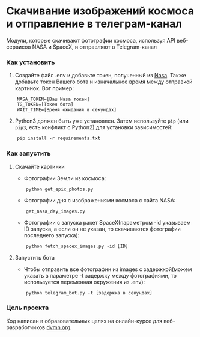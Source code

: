# Скачивание изображений космоса и отправление в телеграм-канал

Модули, которые скачивают фотографии космоса, используя API веб-сервисов NASA и SpaceX, и отправляют в Telegram-канал

### Как установить

1. Создайте файл .env и добавьте токен, полученный из [Nasa](https://api.nasa.gov). Также добавьте токен Вашего бота и изначальное время между отправкой картинок. Вот пример:

```
    NASA_TOKEN=[Ваш Nasa токен]
    TG_TOKEN=[Токен бота]
    WAIT_TIME=[Время ожидания в секундах]
```

2. Python3 должен быть уже установлен. 
Затем используйте `pip` (или `pip3`, есть конфликт с Python2) для установки зависимостей:

```
    pip install -r requirements.txt
```

### Как запустить

1. Скачайте картинки

    * Фотографии Земли из космоса:

    ```
        python get_epic_photos.py
    ```
    * Фотографии дня с изображениями космоса с сайта NASA:

    ```
        get_nasa_day_images.py
    ```

    * Фотографии с запуска ракет SpaceX(параметром -id указываем ID запуска, а если он не указан, то скачиваются фотографии последнего запуска):

    ```
        python fetch_spacex_images.py -id [ID]
    ```
2. Запустить бота

    * Чтобы отправить все фотографии из images с задержкой(можем указать в параметре -t задержку между фотографиями, то используется переменная окружения из .env):

    ```
        python telegram_bot.py -t [задержка в секундах]
    ```

### Цель проекта

Код написан в образовательных целях на онлайн-курсе для веб-разработчиков [dvmn.org](https://dvmn.org/).